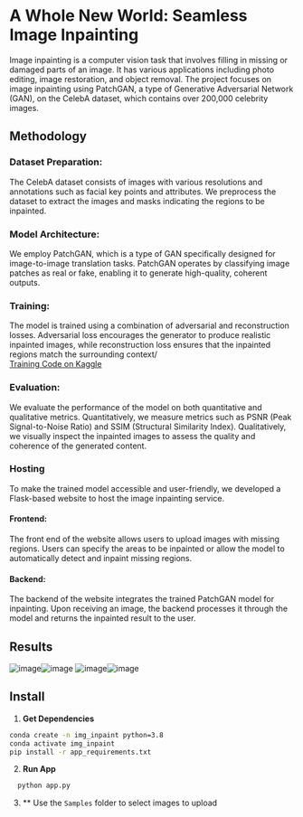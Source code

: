 # A Whole New World: Seamless Image Inpainting


Image inpainting is a computer vision task that involves filling in missing or damaged parts of an image. It has various applications including photo editing, image restoration, and object removal. The project focuses on image inpainting using PatchGAN, a type of Generative Adversarial Network (GAN), on the CelebA dataset, which contains over 200,000 celebrity images.

## Methodology

### Dataset Preparation:
The CelebA dataset consists of images with various resolutions and annotations such as facial key points and attributes.
We preprocess the dataset to extract the images and masks indicating the regions to be inpainted.

### Model Architecture:
We employ PatchGAN, which is a type of GAN specifically designed for image-to-image translation tasks.
PatchGAN operates by classifying image patches as real or fake, enabling it to generate high-quality, coherent outputs.

 ### Training:
The model is trained using a combination of adversarial and reconstruction losses.
Adversarial loss encourages the generator to produce realistic inpainted images, while reconstruction loss ensures that the inpainted regions match the surrounding context/
<br>
[Training Code on Kaggle](https://www.kaggle.com/code/sciencerz/image-inpainting-celeba/settings)

### Evaluation:
We evaluate the performance of the model on both quantitative and qualitative metrics.
Quantitatively, we measure metrics such as PSNR (Peak Signal-to-Noise Ratio) and SSIM (Structural Similarity Index).
Qualitatively, we visually inspect the inpainted images to assess the quality and coherence of the generated content.

### Hosting
To make the trained model accessible and user-friendly, we developed a Flask-based website to host the image inpainting service.

#### Frontend:
The front end of the website allows users to upload images with missing regions.
Users can specify the areas to be inpainted or allow the model to automatically detect and inpaint missing regions.
#### Backend:
The backend of the website integrates the trained PatchGAN model for inpainting.
Upon receiving an image, the backend processes it through the model and returns the inpainted result to the user.


## Results
![image](https://github.com/Kazedaa/Image-Inpainting/assets/120291477/ac4dc3b2-0991-44c1-8d69-2ecd49e10acc)![image](https://github.com/Kazedaa/Image-Inpainting/assets/120291477/0d35c2ff-3f81-4216-a88e-ca9d1c28c5c5)
![image](https://github.com/Kazedaa/Image-Inpainting/assets/120291477/2faa5b4f-208d-4663-a1b5-7dfc0b33e398)![image](https://github.com/Kazedaa/Image-Inpainting/assets/120291477/02013534-3f5f-47ae-8323-d0523f1af256)

## Install
1. **Get Dependencies**
```bash
conda create -n img_inpaint python=3.8
conda activate img_inpaint
pip install -r app_requirements.txt
```
2. **Run App**
 ```bash
   python app.py
 ```
3. ** Use the `Samples` folder to select images to upload
